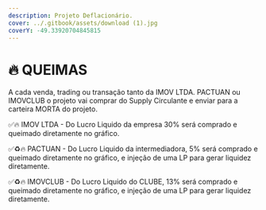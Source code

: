 ```yaml
---
description: Projeto Deflacionário.
cover: ../.gitbook/assets/download (1).jpg
coverY: -49.33920704845815
---
```


# 🔥 QUEIMAS

A cada venda, trading ou transação tanto da IMOV LTDA. PACTUAN ou IMOVCLUB o projeto vai comprar do Supply Circulante e enviar para a carteira MORTA do projeto.

✅🔥 IMOV LTDA - Do Lucro Liquido da empresa 30% será comprado e queimado diretamente no gráfico.

✅♻️🔥 PACTUAN - Do Lucro Liquido da intermediadora, 5% será comprado e queimado diretamente no gráfico, e injeção de uma LP para gerar liquidez diretamente.

✅♻️🔥 IMOVCLUB - Do Lucro Liquido do CLUBE, 13% será comprado e queimado diretamente no gráfico, e injeção de uma LP para gerar liquidez diretamente.
